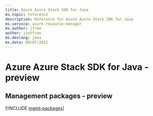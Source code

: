 ```yaml
---
title: Azure Azure Stack SDK for Java
ms.topic: reference
description: Reference for Azure Azure Stack SDK for Java
ms.service: azure-resource-manager
ms.author: jfree
author: joshfree
ms.devlang: java
ms.data: 09/07/2022
---
```

# Azure Azure Stack SDK for Java - preview

## Management packages - preview
[!INCLUDE [mgmt-packages](azure-stack-mgmt-index.md)]